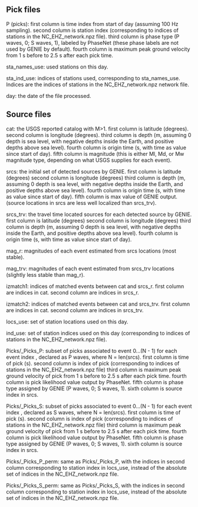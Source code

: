 ## Pick files ##

P (picks): 
first column is time index from start of day (assuming 100 Hz sampling).
second column is station index (corresponding to indices of stations in the NC_EHZ_network.npz file).
third column is phase type (P waves, 0; S waves, 1), labeled by PhaseNet (these phase labels are not used by GENIE by default).
fourth column is maximum peak ground velocity from 1 s before to 2.5 s after each pick time.

sta_names_use: used stations on this day.

sta_ind_use: indices of stations used, corresponding to sta_names_use. Indices are the indices of stations in the NC_EHZ_network.npz network file.

day: the date of the file processed.

## Source files ##

cat: the USGS reported catalog with M>1.
first column is latitude (degrees).
second column is longitude (degrees).
third column is depth (m, assuming 0 depth is sea level, with negative depths inside the Earth, and positive depths above sea level).
fourth column is origin time (s, with time as value since start of day).
fifth column is magnitude (this is either Ml, Md, or Mw magnitude type, depending on what USGS supplies for each event).

srcs: the initial set of detected sources by GENIE.
first column is latitude (degrees)
second column is longitude (degrees)
third column is depth (m, assuming 0 depth is sea level, with negative depths inside the Earth, and positive depths above sea level).
fourth column is origin time (s, with time as value since start of day).
fifth column is max value of GENIE output.
(source locations in srcs are less well localized than srcs_trv).

srcs_trv: the travel time located sources for each detected source by GENIE.
first column is latitude (degrees)
second column is longitude (degrees)
third column is depth (m, assuming 0 depth is sea level, with negative depths inside the Earth, and positive depths above sea level).
fourth column is origin time (s, with time as value since start of day).

mag_r: magnitudes of each event estimated from srcs locations (most stable).

mag_trv: magnitudes of each event estimated from srcs_trv locations (slightly less stable than mag_r).

izmatch1: indices of matched events between cat and srcs_r.
first column are indices in cat.
second column are indices in srcs_r.

izmatch2: indices of matched events between cat and srcs_trv.
first column are indices in cat.
second column are indices in srcs_trv.

locs_use: set of station locations used on this day.

ind_use: set of station indices used on this day (corresponding to indices of stations in the NC_EHZ_network.npz file).

Picks/<n>_Picks_P: subset of picks associated to event 0...(N - 1) for each event index <n>, declared as P waves, where N = len(srcs).
first column is time of pick (s).
second column is index of pick (corresponding to indices of stations in the NC_EHZ_network.npz file)
third column is maximum peak ground velocity of pick from 1 s before to 2.5 s after each pick time.
fourth column is pick likelihood value output by PhaseNet.
fifth column is phase type assigned by GENIE (P waves, 0; S waves, 1).
sixth column is source index in srcs.

Picks/<n>_Picks_S: subset of picks associated to event 0...(N - 1) for each event index <n>, declared as S waves, where N = len(srcs).
first column is time of pick (s).
second column is index of pick (corresponding to indices of stations in the NC_EHZ_network.npz file)
third column is maximum peak ground velocity of pick from 1 s before to 2.5 s after each pick time.
fourth column is pick likelihood value output by PhaseNet.
fifth column is phase type assigned by GENIE (P waves, 0; S waves, 1).
sixth column is source index in srcs.

Picks/<n>_Picks_P_perm: same as Picks/<n>_Picks_P, with the indices in second column corresponding to station index in locs_use, instead of the absolute set of indices in the NC_EHZ_network.npz file.

Picks/<n>_Picks_S_perm: same as Picks/<n>_Picks_S, with the indices in second column corresponding to station index in locs_use, instead of the absolute set of indices in the NC_EHZ_network.npz file.
